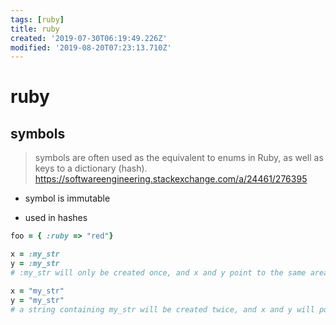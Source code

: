 ```yaml
---
tags: [ruby]
title: ruby
created: '2019-07-30T06:19:49.226Z'
modified: '2019-08-20T07:23:13.710Z'
---
```


# ruby 

## symbols

> symbols are often used as the equivalent to enums in Ruby, as well as keys to a dictionary (hash).
> https://softwareengineering.stackexchange.com/a/24461/276395

- symbol is immutable

- used in hashes

```ruby
foo = { :ruby => "red"}

x = :my_str
y = :my_str
# :my_str will only be created once, and x and y point to the same area of memory. On the other hand, if you have

x = "my_str"
y = "my_str"
# a string containing my_str will be created twice, and x and y will point to different instances
```

 

